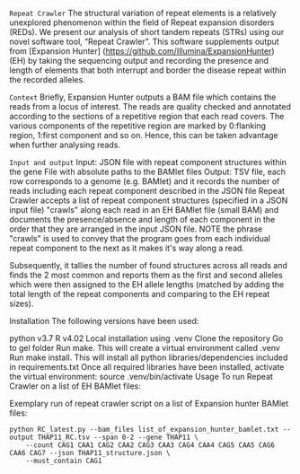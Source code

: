 `Repeat Crawler`
The structural variation of repeat elements is a relatively unexplored phenomenon within the field of Repeat expansion disorders (REDs). We present our analysis of short tandem repeats (STRs) using our novel software tool, “Repeat Crawler”. This software supplements output from [Expansion Hunter] (https://github.com/Illumina/ExpansionHunter) (EH) by taking the sequencing output and recording the presence and length of elements that both interrupt and border the disease repeat within the recorded alleles.

`Context`
Briefly, Expansion Hunter outputs a BAM file which contains the reads from a locus of interest. The reads are quality checked and annotated according to the sections of a repetitive region that each read covers. The various components of the repetitive region are marked by 0:flanking region, 1:first component and so on. Hence, this can be taken advantage when further analysing reads.

`Input and output`
Input:
JSON file with repeat component structures within the gene
File with absolute paths to the BAMlet files
Output:
TSV file, each row corresponds to a genome (e.g. BAMlet) and it records the number of reads including each repeat component described in the JSON file
Repeat Crawler accepts a list of repeat component structures (specified in a JSON input file) "crawls" along each read in an EH BAMlet file (small BAM) and documents the presence/absence and length of each component in the order that they are arranged in the input JSON file. NOTE the phrase "crawls" is used to convey that the program goes from each individual repeat component to the next as it makes it's way along a read.

Subsequently, it tallies the number of found structures across all reads and finds the 2 most common and reports them as the first and second alleles which were then assigned to the EH allele lengths (matched by adding the total length of the repeat components and comparing to the EH repeat sizes).

Installation
The following versions have been used:

python v3.7
R v4.02
Local installation using .venv
Clone the repository
Go to gel folder
Run make. This will create a virtual environment called .venv
Run make install. This will install all python libraries/dependencies included in requirements.txt
Once all required libraries have been installed, activate the virtual environment:
source .venv/bin/activate
Usage
To run Repeat Crawler on a list of EH BAMlet files:

Exemplary run of repeat crawler script on a list of Expansion hunter BAMlet files:

```
python RC_latest.py --bam_files list_of_expansion_hunter_bamlet.txt --output THAP11_RC.tsv --span 0-2 --gene THAP11 \
    --count CAG1 CAA1 CAG2 CAA2 CAG3 CAA3 CAG4 CAA4 CAG5 CAA5 CAG6 CAA6 CAG7 --json THAP11_structure.json \
    --must_contain CAG1
```
